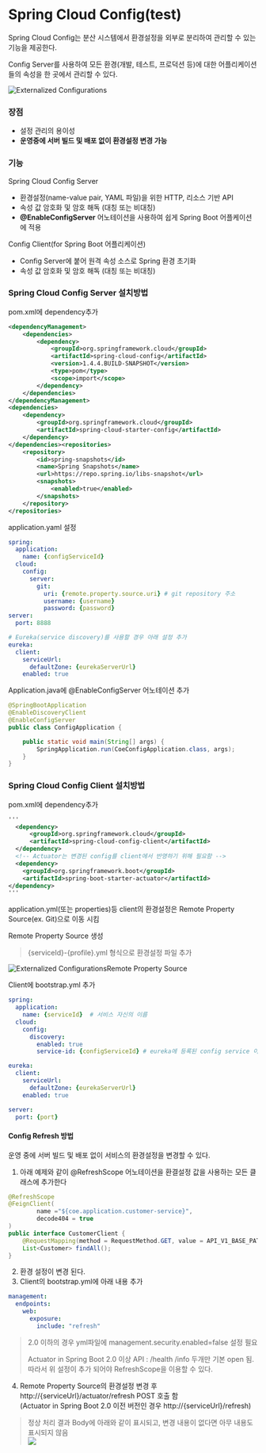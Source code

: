 # Spring Cloud Config(test)

Spring Cloud Config는 분산 시스템에서 환경설정을 외부로 분리하여 관리할 수 있는 기능을 제공한다.

Config Server를 사용하여 모든 환경(개발, 테스트, 프로덕션 등)에 대한 어플리케이션들의 속성을 한 곳에서 관리할 수 있다.

![Externalized Configurations](./images/externalized-configurations.png)

### 장점
- 설정 관리의 용이성
- **운영중에 서버 빌드 및 배포 없이 환경설정 변경 가능**


### 기능
Spring Cloud Config Server
- 환경설정(name-value pair, YAML 파일)을 위한 HTTP, 리소스 기반 API
- 속성 값 암호화 및 암호 해독 (대칭 또는 비대칭)
- **@EnableConfigServer** 어노테이션을 사용하여 쉽게 Spring Boot 어플케이션에 적용

Config Client(for Spring Boot 어플리케이션)
- Config Server에 붙어 원격 속성 소스로 Spring 환경 초기화
- 속성 값 암호화 및 암호 해독 (대칭 또는 비대칭)

### Spring Cloud Config Server 설치방법
pom.xml에 dependency추가
```xml
<dependencyManagement>
    <dependencies>
        <dependency>
            <groupId>org.springframework.cloud</groupId>
            <artifactId>spring-cloud-config</artifactId>
            <version>1.4.4.BUILD-SNAPSHOT</version>
            <type>pom</type>
            <scope>import</scope>
        </dependency>
    </dependencies>
</dependencyManagement>
<dependencies>
    <dependency>
        <groupId>org.springframework.cloud</groupId>
        <artifactId>spring-cloud-starter-config</artifactId>
    </dependency>
</dependencies><repositories>
    <repository>
        <id>spring-snapshots</id>
        <name>Spring Snapshots</name>
        <url>https://repo.spring.io/libs-snapshot</url>
        <snapshots>
            <enabled>true</enabled>
        </snapshots>
    </repository>
</repositories>
```

application.yaml 설정
```yaml
spring:
  application:
    name: {configServiceId}
  cloud:
    config:
      server:
        git:
          uri: {remote.property.source.uri} # git repository 주소
          username: {username}
          password: {password}
server:
  port: 8888

# Eureka(service discovery)를 사용할 경우 아래 설정 추가
eureka:
  client:
    serviceUrl:
      defaultZone: {eurekaServerUrl}
    enabled: true
```

Application.java에 @EnableConfigServer 어노테이션 추가
```java
@SpringBootApplication
@EnableDiscoveryClient
@EnableConfigServer
public class ConfigApplication {

	public static void main(String[] args) {
		SpringApplication.run(CoeConfigApplication.class, args);
	}
}
```

### Spring Cloud Config Client 설치방법
pom.xml에 dependency추가
```xml
'''
  <dependency>
      <groupId>org.springframework.cloud</groupId>
      <artifactId>spring-cloud-config-client</artifactId>
  </dependency>
  <!-- Actuator는 변경된 config를 client에서 반영하기 위해 필요함 -->
  <dependency>
    <groupId>org.springframework.boot</groupId>
    <artifactId>spring-boot-starter-actuator</artifactId>
</dependency>
'''
```
application.yml(또는 properties)등 client의 환경설정은 Remote Property Source(ex. Git)으로 이동 시킴

Remote Property Source 생성
> {serviceId}-{profile}.yml 형식으로 환경설정 파일 추가

![Externalized ConfigurationsRemote Property Source](./images/remote-property-source.png)

Client에 bootstrap.yml 추가
```yaml
spring:
  application:
    name: {serviceId}  # 서비스 자신의 이름
  cloud:
    config:
      discovery:
        enabled: true
        service-id: {configServiceId} # eureka에 등록된 config service 이름

eureka:
  client:
    serviceUrl:
      defaultZone: {eurekaServerUrl}
    enabled: true

server:
  port: {port}
```
#### Config Refresh 방법
운영 중에 서버 빌드 및 배포 없이 서비스의 환경설정을 변경할 수 있다.
1. 아래 예제와 같이 @RefreshScope 어노테이션을 환결설정 값을 사용하는 모든 클래스에 추가한다
```java
@RefreshScope
@FeignClient(
        name ="${coe.application.customer-service}",
        decode404 = true
)
public interface CustomerClient {
    @RequestMapping(method = RequestMethod.GET, value = API_V1_BASE_PATH + "/customers")
    List<Customer> findAll();
}
```
2. 환경 설정이 변경 된다.
3. Client의 bootstrap.yml에 아래 내용 추가
```yml
management:
  endpoints:
    web:
      exposure:
        include: "refresh"
```
> 2.0 이하의 경우
>  yml파일에 management.security.enabled=false 설정 필요
>  
> Actuator in Spring Boot 2.0 이상
> API : /health /info 두개만 기본 open 됨. 따라서 위 설정이 추가 되어야 RefreshScope을 이용할 수 있다. 

4. Remote Property Source의 환경설정 변경 후 http://{serviceUrl}/actuator/refresh POST 호출 함  
  (Actuator in Spring Boot 2.0 이전 버전인 경우 http://{serviceUrl}/refresh)
> 정상 처리 결과 Body에 아래와 같이 표시되고, 변경 내용이 없다면 아무 내용도 표시되지 않음   
> <img src='./images/refreshResult.png'>
